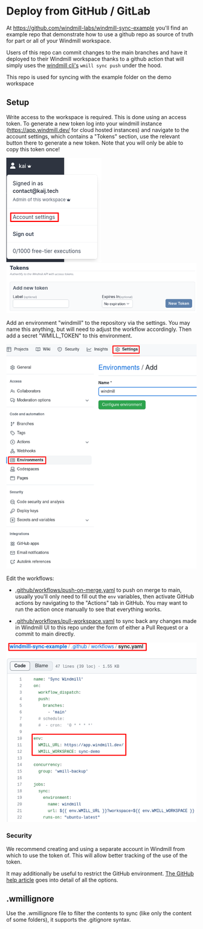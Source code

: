 # Deploy from GitHub / GitLab

At https://github.com/windmill-labs/windmill-sync-example you'll find an example repo that demonstrate how to use a github repo as source of truth for part or all of your Windmill workspace.

Users of this repo can commit changes to the main branches and have it deployed to their Windmill workspace thanks to a github action that will simply uses the [windmill cli's](https://github.com/windmill-labs/windmill/tree/main/cli) `wmill sync push` under the hood.

This repo is used for syncing with the example folder on the demo workspace

## Setup

Write access to the workspace is required. This is done using an access token.
To generate a new token log into your windmill instance
(https://app.windmill.dev/ for cloud hosted instances) and navigate to the
account settings, which contains a "Tokens" section, use the relevant button
there to generate a new token. Note that you will only be able to copy this
token once!

![Account settings](./assets/deploy_gh_gl/account-settings.png) ![Tokens](./assets/deploy_gh_gl/tokens.png)

Add an environment "windmill" to the repository via the settings. You may name
this anything, but will need to adjust the workflow accordingly. Then add a
secret "WMILL_TOKEN" to this environment.

![GH environment](./assets/deploy_gh_gl/gh-environment-light.png)

Edit the workflows:
- [.github/workflows/push-on-merge.yaml](./.github/workflows/push-on-merge.yaml) to push on merge to main, usually you'll
only need to fill out the `env` variables, then activate GitHub actions by
navigating to the "Actions" tab in GitHub. You may want to run the action once
manually to see that everything works.

- [.github/workflows/pull-workspace.yaml](./.github/workflows/pull-workspace.yaml) to sync back any changes made in Windmill UI to this repo under the form of either a Pull Request or a commit to main directly.

![Configuration](./assets/deploy_gh_gl/configure-light.png)

### Security

We recommend creating and using a separate account in Windmill from which to use the token of. This will allow better tracking of the use of the token.

It may additionally be useful to restrict the GitHub environment.
[The GitHub help article](https://docs.github.com/en/actions/deployment/targeting-different-environments/using-environments-for-deployment)
goes into detail of all the options.

## .wmillignore

Use the .wmillignore file to filter the contents to sync (like only the content of some folders), it supports the .gitignore syntax.